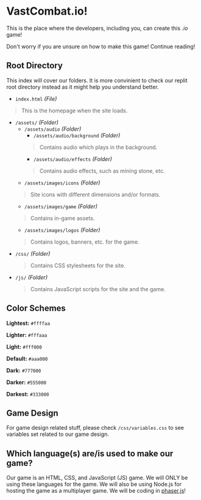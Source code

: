 
# VastCombat.io!
This is the place where the developers, including you, can create this _.io_ game!

Don't worry if you are unsure on how to make this game! Continue reading!


## Root Directory
This index will cover our folders. It is more convinient to check our replit root directory instead as it might help you understand better.

- `index.html` _(File)_
> This is the homepage when the site loads.
- `/assets/` _(Folder)_
  - `/assets/audio` _(Folder)_
    - `/assets/audio/background` _(Folder)_
    > Contains audio which plays in the background.
    - `/assets/audio/effects` _(Folder)_
    > Contains audio effects, such as mining stone, etc.
  - `/assets/images/icons` _(Folder)_
  > Site icons with different dimensions and/or formats.
  - `/assets/images/game` _(Folder)_
  > Contains in-game assets.
  - `/assets/images/logos` _(Folder)_
  > Contains logos, banners, etc. for the game.
- `/css/` _(Folder)_
  > Contains CSS stylesheets for the site.
- `/js/` _(Folder)_
  > Contains JavaScript scripts for the site and the game.


## Color Schemes

**Lightest:** `#ffffaa`

**Lighter:** `#fffaaa`

**Light:** `#fff000`

**Default:** `#aaa000`

**Dark:** `#777000`

**Darker:** `#555000`

**Darkest:** `#333000`

## Game Design
For game design related stuff, please check `/css/variables.css` to see variables set related to our game design.

## Which language(s) are/is used to make our game?
Our game is an HTML, CSS, and JavaScript (JS) game. We will ONLY be using these languages for the game. We will also be using Node.js for hosting the game as a multiplayer game. We will be coding in [phaser.js](https://phaser.io)!